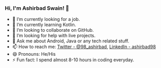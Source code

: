 ###   Hi, I'm Ashirbad Swain! 👋

- 🔭 I’m currently looking for a job.
- 🌱 I’m currently learning Kotlin.
- 👯 I’m looking to collaborate on GitHub.
- 🤔 I’m looking for help with live projects.
- 💬 Ask me about Android, Java or any tech related stuff.
- 📫 How to reach me: [Twitter - @98_ashirbad](https://twitter.com/98_ashirbad), [LinkedIn - ashirbad98](https://www.linkedin.com/in/ashirbad98/)
- 😄 Pronouns: He/His
- ⚡ Fun fact: I spend almost 8-10 hours in coding everyday.

